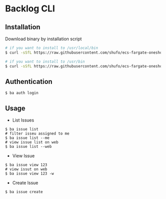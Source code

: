 # Backlog CLI

## Installation

Download binary by installation script

```bash
# if you want to install to /usr/local/bin
$ curl -sSfL https://raw.githubusercontent.com/shufo/ecs-fargate-oneshot/master/install.sh  | sudo sh -s - -b /usr/local/bin

# if you want to install to /usr/bin
$ curl -sSfL https://raw.githubusercontent.com/shufo/ecs-fargate-oneshot/master/install.sh  | sudo sh -s - -b /usr/bin
```

## Authentication

```
$ ba auth login
```

## Usage

- List Issues

```
$ ba issue list
# filter isseu assigned to me
$ ba issue list --me
# view issue list on web
$ ba issue list --web
```

- View Issue

```
$ ba issue view 123
# view issut on web
$ ba issue view 123 -w
```

- Create Issue

```
$ ba issue create
```

